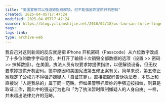 ```yaml
---
title: "美国警察可以强迫妳指纹解锁，但不能强迫妳提供开机密码"
created: 2025-04-05T17:47:24
modified: 2025-04-05T17:47:24
source: https://blog.yitianshijie.net/2016/02/18/us-law-can-force-fingerprint-but-not-passcode/
tags:
tags-link:
type: archive-web
---
```

我自己对这则新闻的反应就是把 iPhone 开机密码（Passcode）从六位数字改成了十多位的数字字母组合，并打开了输错十次销毁全部数据的选项（设置 >> 密码 >> 抹掉数据）。在美国，执法人员有权要求妳提供指纹，以便解锁设备，但无权要求妳提供开机密码。箇中原因和美国宪法第五修正案有关。简单来说，第五修正案规定了公权力不得强迫嫌疑人「自证其罪」。直接把密码告诉执法者，本质上和直接说「人是我杀的」属于同一范畴。但如果警察抓着妳的手强迫按指纹，则算是取证工作，而此中的强迫行为也和「为了执法暂时限制嫌疑人的人身自由」一样，并未超出法律允许的范畴。